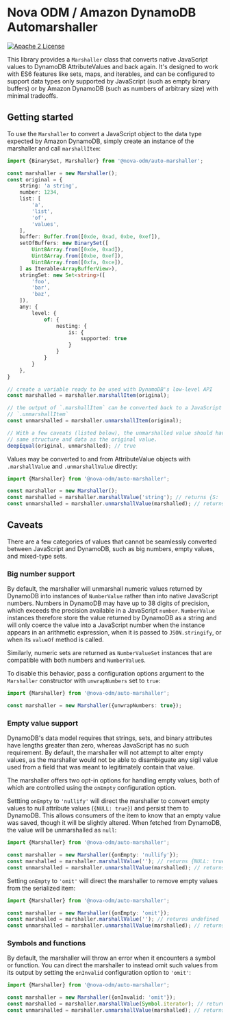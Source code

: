 # Nova ODM / Amazon DynamoDB Automarshaller

[![Apache 2 License](https://img.shields.io/github/license/ArsenyYankovsky/nova-odm.svg?style=flat)](https://www.apache.org/licenses/LICENSE-2.0)

This library provides a `Marshaller` class that converts native JavaScript
values to DynamoDB AttributeValues and back again. It's designed to work with
ES6 features like sets, maps, and iterables, and can be configured to support
data types only supported by JavaScript (such as empty binary buffers) or by
Amazon DynamoDB (such as numbers of arbitrary size) with minimal tradeoffs.

## Getting started

To use the `Marshaller` to convert a JavaScript object to the data type expected
by Amazon DynamoDB, simply create an instance of the marshaller and call
`marshallItem`:

```typescript
import {BinarySet, Marshaller} from '@nova-odm/auto-marshaller';

const marshaller = new Marshaller();
const original = {
    string: 'a string',
    number: 1234,
    list: [
        'a',
        'list',
        'of',
        'values',
    ],
    buffer: Buffer.from([0xde, 0xad, 0xbe, 0xef]),
    setOfBuffers: new BinarySet([
        Uint8Array.from([0xde, 0xad]),
        Uint8Array.from([0xbe, 0xef]),
        Uint8Array.from([0xfa, 0xce]),
    ] as Iterable<ArrayBufferView>),
    stringSet: new Set<string>([
        'foo',
        'bar',
        'baz',
    ]),
    any: {
        level: {
            of: {
                nesting: {
                    is: {
                        supported: true
                    }
                }
            }
        }
    },
}

// create a variable ready to be used with DynamoDB's low-level API 
const marshalled = marshaller.marshallItem(original);

// the output of `.marshallItem` can be converted back to a JavaScript type with
// `.unmarshallItem`
const unmarshalled = marshaller.unmarshallItem(original);

// With a few caveats (listed below), the unmarshalled value should have the
// same structure and data as the original value.
deepEqual(original, unmarshalled); // true
```

Values may be converted to and from AttributeValue objects with `.marshallValue`
and `.unmarshallValue` directly:

```typescript
import {Marshaller} from '@nova-odm/auto-marshaller';

const marshaller = new Marshaller();
const marshalled = marshaller.marshallValue('string'); // returns {S: 'string'}
const unmarshalled = marshaller.unmarshallValue(marshalled); // returns 'string'
```

## Caveats

There are a few categories of values that cannot be seamlessly converted between
JavaScript and DynamoDB, such as big numbers, empty values, and mixed-type sets.

### Big number support

By default, the marshaller will unmarshall numeric values returned by DynamoDB
into instances of `NumberValue` rather than into native JavaScript numbers.
Numbers in DynamoDB may have up to 38 digits of precision, which exceeds the
precision available in a JavaScript `number`. `NumberValue` instances therefore
store the value returned by DynamoDB as a string and will only coerce the value
into a JavaScript number when the instance appears in an arithmetic expression,
when it is passed to `JSON.stringify`, or when its `valueOf` method is called.

Similarly, numeric sets are returned as `NumberValueSet` instances that are
compatible with both numbers and `NumberValue`s.

To disable this behavior, pass a configuration options argument to the
`Marshaller` constructor with `unwrapNumbers` set to `true`:

```typescript
import {Marshaller} from '@nova-odm/auto-marshaller';

const marshaller = new Marshaller({unwrapNumbers: true});
```

### Empty value support

DynamoDB's data model requires that strings, sets, and binary attributes have
lengths greater than zero, whereas JavaScript has no such requirement. By
default, the marshaller will not attempt to alter empty values, as the
marshaller would not be able to disambiguate any sigil value used from a field
that was meant to legitimately contain that value.

The marshaller offers two opt-in options for handling empty values, both of
which are controlled using the `onEmpty` configuration option.

Settting `onEmpty` to `'nullify'` will direct the marshaller to convert empty
values to null attribute values (`{NULL: true}`) and persist them to DynamoDB.
This allows consumers of the item to know that an empty value was saved, though
it will be slightly altered. When fetched from DynamoDB, the value will be
unmarshalled as `null`:

```typescript
import {Marshaller} from '@nova-odm/auto-marshaller';

const marshaller = new Marshaller({onEmpty: 'nullify'});
const marshalled = marshaller.marshallValue(''); // returns {NULL: true}
const unmarshalled = marshaller.unmarshallValue(marshalled); // returns null
```

Setting `onEmpty` to `'omit'` will direct the marshaller to remove empty values
from the serialized item:

```typescript
import {Marshaller} from '@nova-odm/auto-marshaller';

const marshaller = new Marshaller({onEmpty: 'omit'});
const marshalled = marshaller.marshallValue(''); // returns undefined
const unmarshalled = marshaller.unmarshallValue(marshalled); // returns undefined
```

### Symbols and functions

By default, the marshaller will throw an error when it encounters a symbol or
function. You can direct the marshaller to instead omit such values from its
output by setting the `onInvalid` configuration option to `'omit'`:

```typescript
import {Marshaller} from '@nova-odm/auto-marshaller';

const marshaller = new Marshaller({onInvalid: 'omit'});
const marshalled = marshaller.marshallValue(Symbol.iterator); // returns undefined
const unmarshalled = marshaller.unmarshallValue(marshalled); // returns undefined
```

